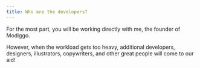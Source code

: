 ```yaml
---
title: Who are the developers?
---
```


For the most part, you will be working directly with me, the founder of Modiggo.

However, when the workload gets too heavy, additional developers, designers, illustrators, copywriters, and other great people will come to our aid!
